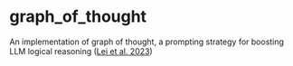 # graph_of_thought
An implementation of graph of thought, a prompting strategy for boosting LLM logical reasoning ([Lei et al. 2023]([url](https://ar5iv.org/pdf/2308.08614.pdf)https://ar5iv.org/pdf/2308.08614.pdf))

